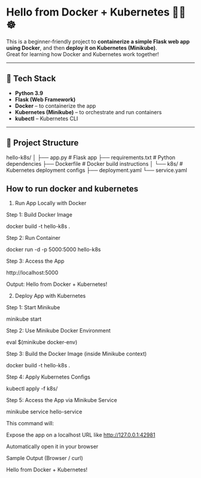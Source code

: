# Hello from Docker + Kubernetes 👋🐳☸️

This is a beginner-friendly project to **containerize a simple Flask web app using Docker**, and then **deploy it on Kubernetes (Minikube)**.  
Great for learning how Docker and Kubernetes work together!

---

## 🔧 Tech Stack

- **Python 3.9**
- **Flask (Web Framework)**
- **Docker** – to containerize the app
- **Kubernetes (Minikube)** – to orchestrate and run containers
- **kubectl** – Kubernetes CLI

---

## 📁 Project Structure
hello-k8s/
│
├── app.py # Flask app
├── requirements.txt # Python dependencies
├── Dockerfile # Docker build instructions
│
└── k8s/ # Kubernetes deployment configs
├── deployment.yaml
└── service.yaml

## How to run docker and kubernetes

1. Run App Locally with Docker

Step 1: Build Docker Image

docker build -t hello-k8s .

Step 2: Run Container

docker run -d -p 5000:5000 hello-k8s

Step 3: Access the App

http://localhost:5000

 Output:
   Hello from Docker + Kubernetes!

2. Deploy App with Kubernetes 

Step 1: Start Minikube

minikube start

Step 2: Use Minikube Docker Environment

eval $(minikube docker-env)

Step 3: Build the Docker Image (inside Minikube context)

docker build -t hello-k8s .

Step 4: Apply Kubernetes Configs

kubectl apply -f k8s/

Step 5: Access the App via Minikube Service

minikube service hello-service

This command will:

Expose the app on a localhost URL like http://127.0.0.1:42981

Automatically open it in your browser

Sample Output (Browser / curl)

Hello from Docker + Kubernetes!














